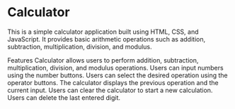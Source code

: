# Calculator
This is a simple calculator application built using HTML, CSS, and JavaScript. It provides basic arithmetic operations such as addition, subtraction, multiplication, division, and modulus.

Features
Calculator allows users to perform addition, subtraction, multiplication, division, and modulus operations.
Users can input numbers using the number buttons.
Users can select the desired operation using the operator buttons.
The calculator displays the previous operation and the current input.
Users can clear the calculator to start a new calculation.
Users can delete the last entered digit.
